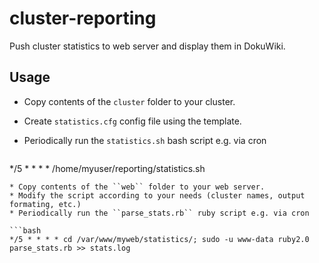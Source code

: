 # cluster-reporting
Push cluster statistics to web server and display them in DokuWiki.

## Usage
 * Copy contents of the ``cluster`` folder to your cluster.
 * Create ``statistics.cfg`` config file using the template.
 * Periodically run the ``statistics.sh`` bash script e.g. via cron
 
   ```bash
 */5 * * * * /home/myuser/reporting/statistics.sh
   ```
 * Copy contents of the ``web`` folder to your web server.
 * Modify the script according to your needs (cluster names, output formating, etc.)
 * Periodically run the ``parse_stats.rb`` ruby script e.g. via cron
 
   ```bash
 */5 * * * * cd /var/www/myweb/statistics/; sudo -u www-data ruby2.0 parse_stats.rb >> stats.log
   ```
